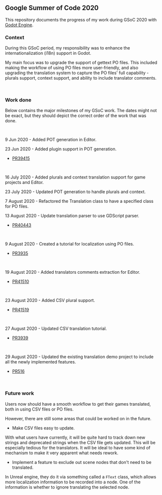 ## Google Summer of Code 2020
This repository documents the progress of my work during GSoC 2020 with [Godot Engine](https://github.com/godotengine/godot).

### Context
During this GSoC period, my responsibility was to enhance the internationalization (i18n) support in Godot. 

My main focus was to upgrade the support of gettext PO files. This included making the workflow of using PO files more user-friendly,
and also upgrading the translation system to capture the PO files' full capability - plurals support, context support, and ability to include translator comments.

&nbsp;

### Work done 
Below contains the major milestones of my GSoC work. The dates might not be exact, but they should depict the correct order of the work that was done.

&nbsp;

9 Jun 2020 - Added POT generation in Editor.

23 Jun 2020 - Added plugin support in POT generation.

- [PR39415](https://github.com/godotengine/godot/pull/39415)

&nbsp;

16 July 2020 - Added plurals and context translation support for game projects and Editor.

23 July 2020 - Updated POT generation to handle plurals and context.

7 August 2020 - Refactored the Translation class to have a specified class for PO files.

13 August 2020 - Update translation parser to use GDScript parser.

- [PR40443](https://github.com/godotengine/godot/pull/40443)

&nbsp;

9 August 2020 - Created a tutorial for localization using PO files.

- [PR3935](https://github.com/godotengine/godot-docs/pull/3935)

&nbsp;

19 August 2020 - Added translators comments extraction for Editor.

- [PR41510](https://github.com/godotengine/godot/pull/41510)

&nbsp;

23 August 2020 - Added CSV plural support.

- [PR41519](https://github.com/godotengine/godot/pull/41519)

&nbsp;

27 August 2020 - Updated CSV translation tutorial.

- [PR3939](https://github.com/godotengine/godot-docs/pull/3939)

&nbsp;

29 August 2020 - Updated the existing translation demo project to include all the newly implemented features.

- [PR516](https://github.com/godotengine/godot-demo-projects/pull/516)

&nbsp;


### Future work

Users now should have a smooth workflow to get their games translated, both in using CSV files or PO files.

However, there are still some areas that could be worked on in the future.

- Make CSV files easy to update.

With what users have currently, it will be quite hard to track down new strings and deprecated strings when the CSV file gets updated. This will be especially tedious for the translators. It will be ideal to have some kind of mechanism to make it very apparent what needs rework. 

- Implement a feature to exclude out scene nodes that don't need to be translated.

In Unreal engine, they do it via something called a `FText` class, which allows more localization information to be recorded into a node. One of the information is whether to ignore translating the selected node.

